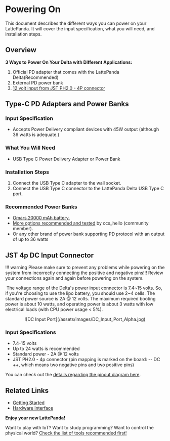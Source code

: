 # Powering On

This document describes the different ways you can power on your LattePanda. It will cover the input specification, what you will need, and installation steps.


## Overview

**3 Ways to Power On Your Delta with Different Applications:**

1. Official PD adapter that comes with the LattePanda Delta(Recommended)
2. External PD power bank
3. [12 volt input from JST PH2.0 - 4P connector][1]

[1]: /content/delta_edition/powering/#jst-4p-dc-input-connector
## Type-C PD Adapters and Power Banks

### Input Specification

* Accepts Power Delivery compliant devices with 45W output (although 36 watts is adequate.)

### What You Will Need

* USB Type C Power Delivery Adapter or Power Bank

### Installation Steps

1. Connect the USB Type C adapter to the wall socket.
2. Connect the USB Type C connector to the LattePanda Delta USB Type C port.

### Recommended Power Banks

* <a href="https://www.amazon.com/dp/B07CMLVR6C/ref=cm_sw_r_cp_api_i_R.njCbAT06DNT" target="_blank">Omars 20000 mAh battery.</a>
* <a href="https://www.lattepanda.com/topic-f23t17787.html" target="_blank">More options recommended and tested</a> by ccs_hello (community member).
* Or any other brand of power bank supporting PD protocol with an output of up to 36 watts

## JST 4p DC Input Connector

!!! warning
    Please make sure to prevent any problems while powering on the system from incorrectly connecting the positive and negative pins!!! Review your connections again and again before powering on the system.

​    The voltage range of the Delta's power input connector is 7.4~15 volts. So, if you're choosing to use the lipo battery, you should use 2~4 cells. The standard power source is 2A @ 12 volts. The maximum required booting power is about 10 watts, and operating power is about 3 watts with low electrical loads (with CPU power usage < 5%).

<center>![DC Input Port](/assets/images/DC_Input_Port_Alpha.jpg)</center>

### Input Specifications

* 7.4-15 volts
* Up to 24 watts is recommended 
* Standard power - 2A @ 12 volts
* JST PH2.0 - 4p connector (pin mapping is marked on the board: -- DC ++, which means two negative pins and two positive pins)

You can check out the [details regarding the pinout diagram here][5].

[5]: /content/delta_edition/io_playability/

## Related Links
* [Getting Started](/content/delta_edition/get_started/)
* [Hardware Interface](/content/delta_edition/io_playability/)

**Enjoy your new LattePanda!**

Want to play with IoT? Want to study programming? Want to control the physical world? [Check the list of tools recommended first!][4]

[4]: /content/delta_edition/ide/